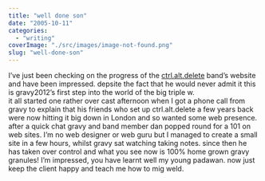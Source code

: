 ```yaml
---
title: "well done son"
date: "2005-10-11"
categories: 
  - "writing"
coverImage: "./src/images/image-not-found.png"
slug: "well-done-son"
---
```


I’ve just been checking on the progress of the [ctrl.alt.delete](http://www.ctrl-alt-delete-music.co.uk/) band’s website and have been impressed. depsite the fact that he would never admit it this is gravy2012’s first step into the world of the big triple w.  
it all started one rather over cast afternoon when I got a phone call from gravy to explain that his friends who set up ctrl.alt.delete a few years back were now hitting it big down in London and so wanted some web presence. after a quick chat gravy and band member dan popped round for a 101 on web sites. I’m no web designer or web guru but I managed to create a small site in a few hours, whilst gravy sat watching taking notes. since then he has taken over control and what you see now is 100% home grown gravy granules! I’m impressed, you have learnt well my young padawan. now just keep the client happy and teach me how to mig weld.
